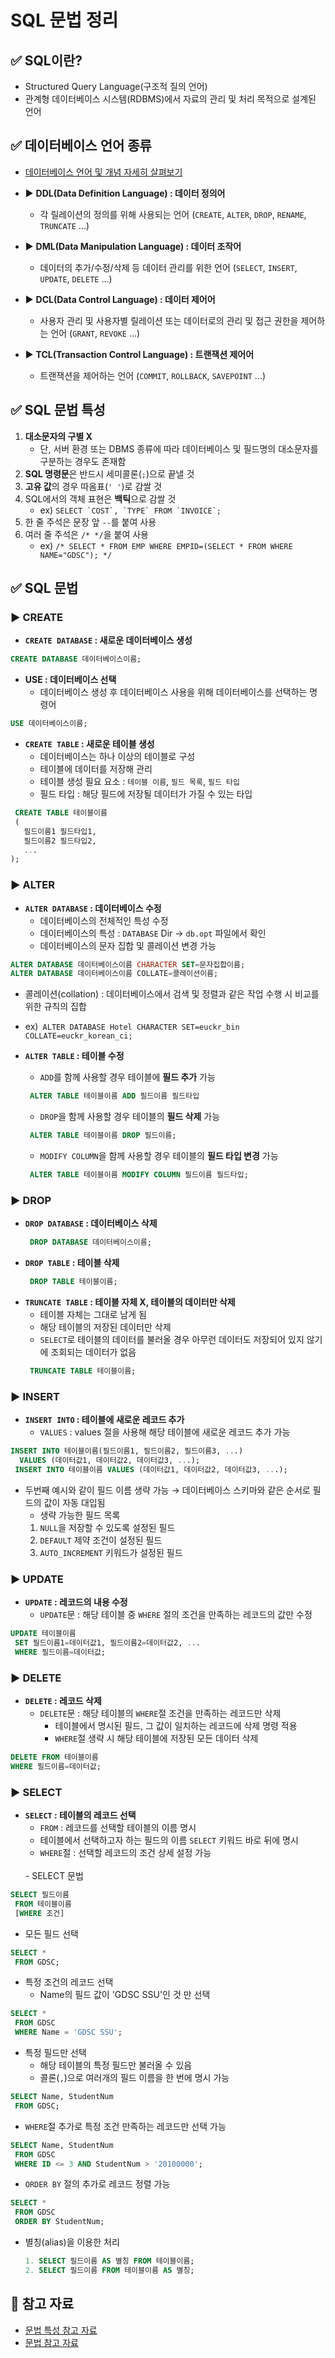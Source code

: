 # SQL 문법 정리

## ✅ SQL이란?
- Structured Query Language(구조적 질의 언어)
- 관계형 데이터베이스 시스템(RDBMS)에서 자료의 관리 및 처리 목적으로 설계된 언어

## ✅ 데이터베이스 언어 종류
- [데이터베이스 언어 및 개념 자세히 살펴보기](https://github.com/gdsc-ssu/cs-study/pull/10)
- ▶️ **DDL(Data Definition Language) : 데이터 정의어**
   - 각 릴레이션의 정의를 위해 사용되는 언어 (`CREATE`, `ALTER`, `DROP`, `RENAME`, `TRUNCATE` ...)

- ▶️ **DML(Data Manipulation Language) : 데이터 조작어**
   - 데이터의 추가/수정/삭제 등 데이터 관리를 위한 언어 (`SELECT`, `INSERT`, `UPDATE`, `DELETE` ...)

- ▶️ **DCL(Data Control Language) : 데이터 제어어**
   - 사용자 관리 및 사용자별 릴레이션 또는 데이터로의 관리 및 접근 권한을 제어하는 언어 (`GRANT`, `REVOKE` ...)
   
- ▶️ **TCL(Transaction Control Language) : 트랜잭션 제어어**
   - 트랜잭션을 제어하는 언어 (`COMMIT`, `ROLLBACK`, `SAVEPOINT` ...)
 
## ✅ SQL 문법 특성
1. **대소문자의 구별 X**
	- 단, 서버 환경 또는 DBMS 종류에 따라 데이터베이스 및 필드명의 대소문자를 구분하는 경우도 존재함
1. **SQL 명령문**은 반드시 세미콜론(`;`)으로 끝낼 것
1. **고유 값**의 경우 따옴표(`' '`)로 감쌀 것
1. SQL에서의 객체 표현은 **백틱**으로 감쌀 것
   - ex) ``SELECT `COST`, `TYPE` FROM `INVOICE`;``
1. 한 줄 주석은 문장 앞 `--`를 붙여 사용
1. 여러 줄 주석은 `/* */`을 붙여 사용
   - ex) `/* SELECT * FROM EMP WHERE EMPID=(SELECT * FROM WHERE NAME="GDSC"); */`

## ✅ SQL 문법
### ▶️ CREATE
- **`CREATE DATABASE` : 새로운 데이터베이스 생성**
 ```sql
 CREATE DATABASE 데이터베이스이름;
 ```
 
 - **USE : 데이터베이스 선택**
    - 데이터베이스 생성 후 데이터베이스 사용을 위해 데이터베이스를 선택하는 명령어
 ```sql
 USE 데이터베이스이름;
 ```
 
 - **`CREATE TABLE` : 새로운 테이블 생성**
    - 데이터베이스는 하나 이상의 테이블로 구성
    - 테이블에 데이터를 저장해 관리
    - 테이블 생성 필요 요소 : `테이블 이름`, `필드 목록`, `필드 타입`
    - 필드 타입 : 해당 필드에 저장될 데이터가 가질 수 있는 타입
 
 ```sql
  CREATE TABLE 테이블이름
  (
    필드이름1 필드타입1,
    필드이름2 필드타입2,
    ...
 );
 ```

### ▶️ ALTER
- **`ALTER DATABASE` : 데이터베이스 수정**
   - 데이터베이스의 전체적인 특성 수정
   - 데이터베이스의 특성 : `DATABASE` Dir → `db.opt` 파일에서 확인
   - 데이터베이스의 문자 집합 및 콜레이션 변경 가능
 ```sql
 ALTER DATABASE 데이터베이스이름 CHARACTER SET=문자집합이름;
 ALTER DATABASE 데이터베이스이름 COLLATE=콜레이션이름;
 ```
  - 콜레이션(collation) : 데이터베이스에서 검색 및 정렬과 같은 작업 수행 시 비교를 위한 규칙의 집합
  - ex)``
  ALTER DATABASE Hotel CHARACTER SET=euckr_bin COLLATE=euckr_korean_ci;``

- **`ALTER TABLE` : 테이블 수정**
   - `ADD`를 함께 사용할 경우 테이블에 **필드 추가** 가능
  ```sql
   ALTER TABLE 테이블이름 ADD 필드이름 필드타입
  ```
  
   - `DROP`을 함께 사용할 경우 테이블의 **필드 삭제** 가능
  ```sql
   ALTER TABLE 테이블이름 DROP 필드이름;
  ```
  
  - `MODIFY COLUMN`을 함께 사용할 경우 테이블의 **필드 타입 변경** 가능
  ```sql
   ALTER TABLE 테이블이름 MODIFY COLUMN 필드이름 필드타입;
  ```
  
### ▶️ DROP
- **`DROP DATABASE` : 데이터베이스 삭제**
  ```sql
   DROP DATABASE 데이터베이스이름;
  ```
- **`DROP TABLE` : 테이블 삭제**
  ```sql
   DROP TABLE 테이블이름;
  ```
- **`TRUNCATE TABLE` : 테이블 자체 X, 테이블의 데이터만 삭제**
   - 테이블 자체는 그대로 남게 됨
   - 해당 테이블의 저장된 데이터만 삭제
   - `SELECT`로 테이블의 데이터를 불러올 경우 아무런 데이터도 저장되어 있지 않기에 조회되는 데이터가 없음
  ```sql
   TRUNCATE TABLE 테이블이름;
  ```

### ▶️ INSERT
- **`INSERT INTO` : 테이블에 새로운 레코드 추가**
   - `VALUES` : values 절을 사용해 해당 테이블에 새로운 레코드 추가 가능
 ```sql
 INSERT INTO 테이블이름(필드이름1, 필드이름2, 필드이름3, ...) 
   VALUES (데이터값1, 데이터값2, 데이터값3, ...);
  INSERT INTO 테이블이름 VALUES (데이터값1, 데이터값2, 데이터값3, ...);
 ```
   - 두번째 예시와 같이 필드 이름 생략 가능 → 데이터베이스 스키마와 같은 순서로 필드의 값이 자동 대입됨
      - 생략 가능한 필드 목록
      1. `NULL`을 저장할 수 있도록 설정된 필드
      1. `DEFAULT` 제약 조건이 설정된 필드
      1. `AUTO_INCREMENT` 키워드가 설정된 필드
      
### ▶️ UPDATE
- **`UPDATE` : 레코드의 내용 수정**
   - `UPDATE`문 : 해당 테이블 중 `WHERE` 절의 조건을 만족하는 레코드의 값만 수정
 ```sql
 UPDATE 테이블이름
  SET 필드이름1=데이터값1, 필드이름2=데이터값2, ...
  WHERE 필드이름=데이터값;
 ```
 
### ▶️ DELETE
- **`DELETE` : 레코드 삭제**
   - `DELETE`문 : 해당 테이블의 `WHERE`절 조건을 만족하는 레코드만 삭제
      - 테이블에서 명시된 필드, 그 값이 일치하는 레코드에 삭제 명령 적용
      - `WHERE`절 생략 시 해당 테이블에 저장된 모든 데이터 삭제
 ```sql
 DELETE FROM 테이블이름
 WHERE 필드이름=데이터값;
 ```
 
### ▶️ SELECT
- **`SELECT` : 테이블의 레코드 선택**
   - `FROM` : 레코드를 선택할 테이블의 이름 명시
   - 테이블에서 선택하고자 하는 필드의 이름 `SELECT` 키워드 바로 뒤에 명시
   - `WHERE`절 : 선택할 레코드의 조건 상세 설정 가능
   <br />
   - SELECT 문법
 ```sql
 SELECT 필드이름
  FROM 테이블이름
  [WHERE 조건]
 ```
  - 모든 필드 선택
 ```sql
 SELECT *
  FROM GDSC;
 ```
 
  - 특정 조건의 레코드 선택
     - Name의 필드 값이 'GDSC SSU'인 것 만 선택
 ```sql
 SELECT *
  FROM GDSC
  WHERE Name = 'GDSC SSU';
 ```
  
  - 특정 필드만 선택
    - 해당 테이블의 특정 필드만 불러올 수 있음
    - 콜론(`,`)으로 여러개의 필드 이름을 한 번에 명시 가능
 ```sql
 SELECT Name, StudentNum
  FROM GDSC;
 ```
 
  - `WHERE`절 추가로 특정 조건 만족하는 레코드만 선택 가능

 ```sql
 SELECT Name, StudentNum
  FROM GDSC
  WHERE ID <= 3 AND StudentNum > '20100000';
 ```
 
  - `ORDER BY` 절의 추가로 레코드 정렬 가능
 ```sql
 SELECT * 
  FROM GDSC
  ORDER BY StudentNum;
 ```
  - 별칭(alias)을 이용한 처리
    ```sql
    1. SELECT 필드이름 AS 별칭 FROM 테이블이름;
    2. SELECT 필드이름 FROM 테이블이름 AS 별칭;
    ```
  
## 📌 참고 자료
- [문법 특성 참고 자료](https://edu.goorm.io/learn/lecture/15413/%ED%95%9C-%EB%88%88%EC%97%90-%EB%81%9D%EB%82%B4%EB%8A%94-sql/lesson/767683/sql%EC%9D%B4%EB%9E%80)
- [문법 참고 자료](http://www.tcpschool.com/mysql/mysql_basic_syntax)